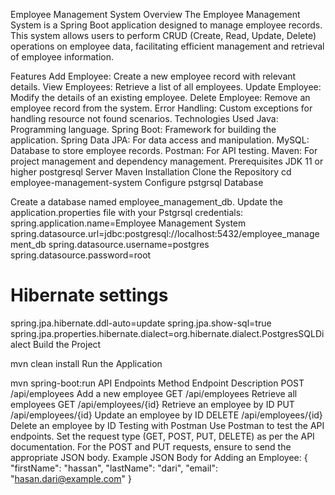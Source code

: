 Employee Management System
Overview
The Employee Management System is a Spring Boot application designed to manage employee records. This system allows users to perform CRUD (Create, Read, Update, Delete) operations on employee data, facilitating efficient management and retrieval of employee information.

Features
Add Employee: Create a new employee record with relevant details.
View Employees: Retrieve a list of all employees.
Update Employee: Modify the details of an existing employee.
Delete Employee: Remove an employee record from the system.
Error Handling: Custom exceptions for handling resource not found scenarios.
Technologies Used
Java: Programming language.
Spring Boot: Framework for building the application.
Spring Data JPA: For data access and manipulation.
MySQL: Database to store employee records.
Postman: For API testing.
Maven: For project management and dependency management.
Prerequisites
JDK 11 or higher
postgresql Server
Maven
Installation
Clone the Repository
cd employee-management-system
Configure pstgrsql Database

Create a database named employee_management_db.
Update the application.properties file with your Pstgrsql credentials:
spring.application.name=Employee Management System
spring.datasource.url=jdbc:postgresql://localhost:5432/employee_management_db
spring.datasource.username=postgres
spring.datasource.password=root
# Hibernate settings
spring.jpa.hibernate.ddl-auto=update
spring.jpa.show-sql=true
spring.jpa.properties.hibernate.dialect=org.hibernate.dialect.PostgresSQLDialect
Build the Project

mvn clean install
Run the Application

mvn spring-boot:run
API Endpoints
Method	Endpoint	Description
POST	/api/employees	Add a new employee
GET	/api/employees	Retrieve all employees
GET	/api/employees/{id}	Retrieve an employee by ID
PUT	/api/employees/{id}	Update an employee by ID
DELETE	/api/employees/{id}	Delete an employee by ID
Testing with Postman
Use Postman to test the API endpoints.
Set the request type (GET, POST, PUT, DELETE) as per the API documentation.
For the POST and PUT requests, ensure to send the appropriate JSON body.
Example JSON Body for Adding an Employee:
            {
                "firstName": "hassan",
                "lastName": "dari",
                "email": "hasan.dari@example.com"
            }
